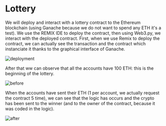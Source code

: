 # Lottery
We will deploy and interact with a lottery contract to the Ethereum blockchain (using Ganache because we do not want to spend any ETH it's a test).
We use the REMIX IDE to deploy the contract, then using Web3.py, we interact with the deployed contract.
First, when we use Remix to deploy the contract, we can actually see the transaction and the contract which instanciate it thanks to the graphical interface of Ganache.

![deployment](https://user-images.githubusercontent.com/69433462/127059128-cf022676-241b-4a78-b635-d64bcbc5c98e.JPG)


After that ww can observe that all the accounts have 100 ETH: this is the beginning of the lottery.

![before](https://user-images.githubusercontent.com/69433462/127059270-bcf7d2bc-b0dd-493f-8371-a6231097e16f.JPG)


When the accounts have sent their ETH (1 per account, we actually request the contract 5 time), we can see that the logic has occurs and the crypto has been sent to the winner (and to the owner of the contract, because it was coded in the logic).

![after](https://user-images.githubusercontent.com/69433462/127059309-d6578bb9-29e2-4854-997e-e9a05423209d.JPG)

